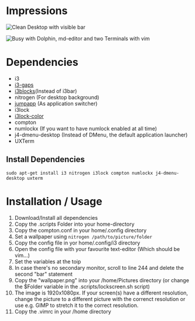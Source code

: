 # Impressions
![Clean Desktop with visible bar](https://github.com/taneher/dotfiles/blob/master/Images/screenshot_clean.png)

![Busy with Dolphin, md-editor and two Terminals with vim](https://github.com/taneher/dotfiles/blob/master/Images/screenshot.png)


# Dependencies
- i3
- [i3-gaps](https://github.com/Airblader/i3)
- [i3blocks](https://github.com/vivien/i3blocks)(Instead of i3bar)
- nitrogen (For desktop background)
- [jumpapp](https://github.com/mkropat/jumpapp) (As application switcher)
- i3lock
- [i3lock-color](https://github.com/PandorasFox/i3lock-color)
- compton
- numlockx (If you want to have numlock enabled at all time)
- j4-dmenu-desktop (Instead of DMenu, the default application launcher)
- UXTerm

## Install Dependencies
```
sudo apt-get install i3 nitrogen i3lock compton numlockx j4-dmenu-desktop uxterm
```

# Installation / Usage
1. Download/Install all dependencies
2. Copy the .scripts Folder into your home-directory
3. Copy the compton.conf in your home/.config directory
4. Set a wallpaper using ```nitrogen /path/to/picture/folder```
5. Copy the config file in yor home/.config/i3 directory
6. Open the config file with your favourite text-editor (Which should be vim...)
7. Set the variables at the toip
8. In case there's no secondary monitor, scroll to line 244 and delete the second "bar" statement
9. Copy the "wallpaper.png" into your /home/Pictures directory (or change the $Folder variable in the .scripts/lockscreen.sh script)
10. The image is 1920x1080px. If your screen(s) have a different resolution, change the picture to a different picture with the correnct resolution or use e.g. GIMP to stretch it to the correct resolution.
11. Copy the .vimrc in your /home directory

